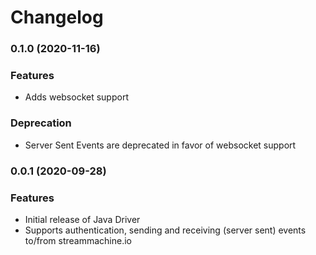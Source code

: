 # Changelog

### 0.1.0 (2020-11-16)
### Features
* Adds websocket support

### Deprecation
* Server Sent Events are deprecated in favor of websocket support

### 0.0.1 (2020-09-28)
### Features
* Initial release of Java Driver
* Supports authentication, sending and receiving (server sent) events to/from streammachine.io
